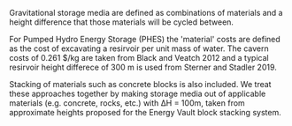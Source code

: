 Gravitational storage media are defined as combinations of materials and a height difference that those materials will be cycled between. 

For Pumped Hydro Energy Storage (PHES) the 'material' costs are defined as the cost of excavating a resirvoir per unit mass of water. The cavern costs of 0.261 $/kg are taken from Black and Veatch 2012 and a typical resirvoir height differece of 300 m is used from Sterner and Stadler 2019. 

Stacking of materials such as concrete blocks is also included. We treat these approaches together by making storage media out of applicable materials (e.g. concrete, rocks, etc.) with ΔH = 100m, taken from approximate heights proposed for the Energy Vault block stacking system.